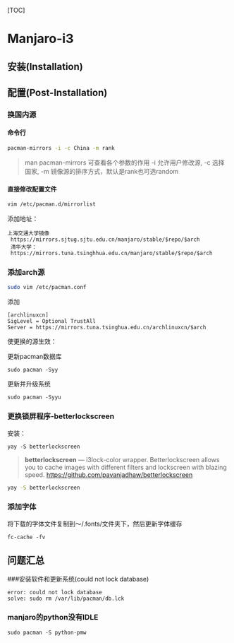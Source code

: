 [TOC]
# Manjaro-i3

## 安装(Installation)

## 配置(Post-Installation)

### 换国内源

#### 命令行

```bash
pacman-mirrors -i -c China -m rank
```

> man pacman-mirrors 可查看各个参数的作用
> -i 允许用户修改源, -c 选择国家, -m 镜像源的排序方式，默认是rank也可选random

#### 直接修改配置文件
```bash
vim /etc/pacman.d/mirrorlist
```

添加地址：

```
上海交通大学镜像
 https://mirrors.sjtug.sjtu.edu.cn/manjaro/stable/$repo/$arch
 清华大学：
 https://mirrors.tuna.tsinghhua.edu.cn/manjaro/stable/$repo/$arch
```

### 添加arch源

```bash
sudo vim /etc/pacman.conf
```

添加

```
[archlinuxcn]
SigLevel = Optional TrustAll
Server = https://mirrors.tuna.tsinghua.edu.cn/archlinuxcn/$arch

```

使更换的源生效：


更新pacman数据库

```
sudo pacman -Syy
```

更新并升级系统

```
sudo pacman -Syyu
```


### 更换锁屏程序-betterlockscreen

安装：

```
yay -S betterlockscreen
```

> **betterlockscreen** — i3lock-color wrapper. Betterlockscreen allows you to cache images with different filters and lockscreen with blazing speed.
> https://github.com/pavanjadhaw/betterlockscreen

```bash
yay -S betterlockscreen
```

### 添加字体

将下载的字体文件复制到～/.fonts/文件夹下，然后更新字体缓存
```
fc-cache -fv
```


## 问题汇总

###安装软件和更新系统(could not lock database)

```
error: could not lock database
solve: sudo rm /var/lib/pacman/db.lck
```

### manjaro的python没有IDLE

```
sudo pacman -S python-pmw
```



